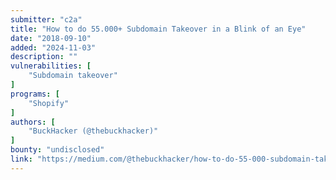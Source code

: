 ```yaml
---
submitter: "c2a"
title: "How to do 55.000+ Subdomain Takeover in a Blink of an Eye"
date: "2018-09-10"
added: "2024-11-03"
description: ""
vulnerabilities: [
    "Subdomain takeover"
]
programs: [
    "Shopify"
]
authors: [
    "BuckHacker (@thebuckhacker)"
]
bounty: "undisclosed"
link: "https://medium.com/@thebuckhacker/how-to-do-55-000-subdomain-takeover-in-a-blink-of-an-eye-a94954c3fc75"
---
```




